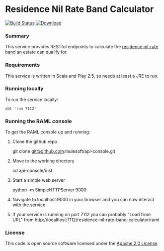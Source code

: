 # Residence Nil Rate Band Calculator

[![Build Status](https://travis-ci.org/hmrc/residence-nil-rate-band-calculator.svg?branch=master)](https://travis-ci.org/hmrc/residence-nil-rate-band-calculator) [ ![Download](https://api.bintray.com/packages/hmrc/releases/residence-nil-rate-band-calculator/images/download.svg) ](https://bintray.com/hmrc/releases/residence-nil-rate-band-calculator/_latestVersion)

### Summary
This service provides RESTful endpoints to calculate the [residence nil-rate band](https://www.gov.uk/guidance/inheritance-tax-residence-nil-rate-band) an estate can qualify for.

### Requirements
This service is written in Scala and Play 2.5, so needs at least a JRE to run.

### Running locally
To run the service locally:

    sbt 'run 7112'

### Running the RAML console
To get the RAML console up and running:
1. Clone the github repo

    git clone git@github.com:mulesoft/api-console.git
    
2. Move to the working directory

    cd api-console/dist
    
3. Start a simple web server

    python -m SimpleHTTPServer 9000

4. Navigate to localhost:9000 in your browser and you can now interact with the service

5. If your service is running on port 7112 you can probably "Load from URL" from http://localhost:7112/residence-nil-rate-band-calculator/raml

### License

This code is open source software licensed under the [Apache 2.0 License]("http://www.apache.org/licenses/LICENSE-2.0.html").
